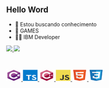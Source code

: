 ## Hello Word 
- 🤔 Estou buscando conhecimento 
- 👾 GAMES
- 👨‍💻 IBM Developer

<div>
  <a href="https://github.com/miguelcararine">
  <img height="180em" src="https://github-readme-stats.vercel.app/api?username=miguelcararine&show_icons=true&theme=dark&include_all_commits=true&count_private=true"/>
  <img height="180em" src="https://github-readme-stats.vercel.app/api/top-langs/?username=miguelcararine&layout=compact&langs_count=16&theme=dark"/>
</div>

  ##

<div style="display: inline_block"><br>
   <img aling="center" alt="Mig-C#" height="30" width="40" src="https://raw.githubusercontent.com/devicons/devicon/master/icons/csharp/csharp-original.svg">
   <img aling="center" alt="Mig-C#" height="30" width="40" src="https://raw.githubusercontent.com/devicons/devicon/master/icons/typescript/typescript-original.svg">
   <img aling="center" alt="Mig-C#" height="30" width="40" src="https://raw.githubusercontent.com/devicons/devicon/master/icons/cplusplus/cplusplus-original.svg">
   <img aling="center" alt="Mig-C#" height="30" width="40" src="https://raw.githubusercontent.com/devicons/devicon/master/icons/javascript/javascript-original.svg">
   <img aling="center" alt="Mig-C#" height="30" width="40" src="https://raw.githubusercontent.com/devicons/devicon/master/icons/html5/html5-original.svg">
   <img aling="center" alt="Mig-C#" height="30" width="40" src="https://raw.githubusercontent.com/devicons/devicon/master/icons/css3/css3-original.svg">
  </div>

 ##
